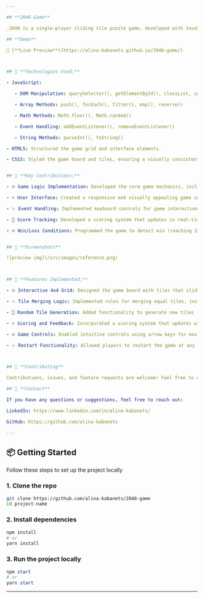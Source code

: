```yaml
---

## **2048 Game**

_2048 is a single-player sliding tile puzzle game, developed with JavaScript, HTML, and CSS. The project involved creating an interactive 4x4 grid where players slide numbered tiles to combine them, aiming to reach the 2048 tile. This project provided an excellent opportunity to practice core JavaScript concepts, including array manipulation, string methods, DOM manipulation, and event handling, while building a classic, engaging game._

## **Demo**

🔗 [**Live Preview**](https://alina-kabanets.github.io/2048-game/)



## 🚀 **Technologies Used:**

- JavaScript:

   - DOM Manipulation: querySelector(), getElementById(), classList, innerText

   - Array Methods: push(), forEach(), filter(), map(), reverse()

   - Math Methods: Math.floor(), Math.random()

   - Event Handling: addEventListener(), removeEventListener()

   - String Methods: parseInt(), toString()

- HTML5: Structured the game grid and interface elements.

- CSS3: Styled the game board and tiles, ensuring a visually consistent and responsive design.


## 🚀 **Key Contributions:**

- 🔥 Game Logic Implementation: Developed the core game mechanics, including tile movement, merging, and random tile generation, using JavaScript. Implemented the sliding and merging logic to ensure tiles move smoothly and correctly within the 4x4 grid.

- ⚡ User Interface: Created a responsive and visually appealing game interface using HTML and CSS. Designed the grid layout and styled tiles to dynamically reflect their numerical values.

- ✨ Event Handling: Implemented keyboard controls for game interaction, capturing arrow key inputs to move tiles. Managed game state updates and user feedback based on player actions.

- 📌 Score Tracking: Developed a scoring system that updates in real-time as players merge tiles, enhancing the game's competitive aspect.

- 🔥 Win/Loss Conditions: Programmed the game to detect win (reaching 2048) and loss (no available moves) conditions, displaying appropriate messages and providing restart functionality.


## 📸 **Screenshots**

![preview img](/src/images/reference.png)



## 🚀 **Features Implemented:**

- 🔥 Interactive 4x4 Grid: Designed the game board with tiles that slide and merge based on user input.

- ✨ Tile Merging Logic: Implemented rules for merging equal tiles, including preventing multiple merges in a single move.

- 📌 Random Tile Generation: Added functionality to generate new tiles (2 or 4) in random empty cells after each move, with a 10% probability for the number 4.

- ⚡ Scoring and Feedback: Incorporated a scoring system that updates with each move and provides win/loss messages based on game progress.

- 🔥 Game Controls: Enabled intuitive controls using arrow keys for moving tiles, with real-time visual updates on the board.

- ✨ Restart Functionality: Allowed players to restart the game at any time, resetting the board and score.



## 🤝 **Contributing**

Contributions, issues, and feature requests are welcome! Feel free to open a pull request or submit feedback.

## 📧 **Contact**

If you have any questions or suggestions, feel free to reach out:

LinkedIn: https://www.linkedin.com/in/alina-kabanets/

GitHub: https://github.com/alina-kabanets

---
```


## 📦 **Getting Started**

Follow these steps to set up the project locally

### 1\. **Clone the repo**

```bash
git clone https://github.com/alina-kabanets/2048-game
cd project-name
```

### 2\. **Install dependencies**

```bash
npm install
# or
yarn install
```

### **3\. Run the project locally**

```powershell
npm start
# or
yarn start
```

---
